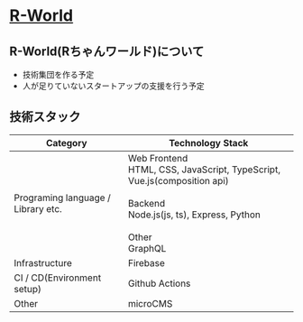 # [R-World](https://toipptakosan11-71185.web.app/)

## R-World(Rちゃんワールド)について
- 技術集団を作る予定
- 人が足りていないスタートアップの支援を行う予定

## 技術スタック
| Category                           | Technology Stack                                                                                                                                      |
| ---------------------------------- | ----------------------------------------------------------------------------------------------------------------------------------------------------- |
| Programing language / Library etc. | Web Frontend<br>HTML, CSS, JavaScript, TypeScript, Vue.js(composition api)<br><br>Backend<br>Node.js(js, ts), Express, Python<br><br>Other<br>GraphQL |
| Infrastructure                     | Firebase                                                                                                                                              |
| CI / CD(Environment setup)         | Github Actions                                                                                                                                        |
| Other                              | microCMS                                                                                                                                              |
